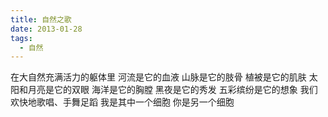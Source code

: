 ```yaml
---
title: 自然之歌
date: 2013-01-28
tags:
  - 自然
---
```


在大自然充满活力的躯体里
河流是它的血液
山脉是它的肢骨
植被是它的肌肤<!--more-->
太阳和月亮是它的双眼
海洋是它的胸膛
黑夜是它的秀发
五彩缤纷是它的想象
我们欢快地歌唱、手舞足蹈
我是其中一个细胞
你是另一个细胞